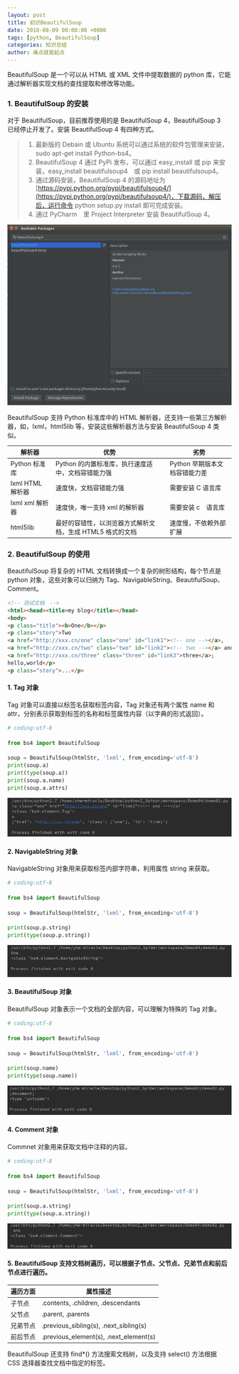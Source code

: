 ```yaml
---
layout: post
title: 初识BeautifulSoup
date: 2018-08-09 00:00:00 +0800
tags: [python, BeautifulSoup]
categories: 知识总结
author: 痛点就是起点
---
```

BeautifulSoup 是一个可以从 HTML 或 XML 文件中提取数据的 python 库，它能通过解析器实现文档的查找提取和修改等功能。

### 1. BeautifulSoup 的安装
对于 BeautifulSoup，目前推荐使用的是 BeautifulSoup 4，BeautifulSoup 3　已经停止开发了。安装 BeautifulSoup 4 有四种方式。

> 1. 最新版的 Debain 或 Ubuntu 系统可以通过系统的软件包管理来安装，sudo apt-get install Python-bs4。
> 2. BeautifulSoup 4 通过 PyPi 发布，可以通过 easy_install 或 pip 来安装，easy_install beautifulsoup4　或 pip install beautifulsoup4。
> 3. 通过源码安装，BeautifulSoup 4 的源码地址为[https://pypi.python.org/pypi/beautifulsoup4/](https://pypi.python.org/pypi/beautifulsoup4/)，下载源码，解压后，运行命令 python setup.py install 即可完成安装。
> 4. 通过 PyCharm　里 Project Interpreter 安装 BeautifulSoup 4。

![](/images/2018/August/Screenshot%20from%202018-08-09%2012-55-42.png)

BeautifulSoup 支持 Python 标准库中的 HTML 解析器，还支持一些第三方解析器，如，lxml，html5lib 等，安装这些解析器方法与安装 BeautifulSoup 4 类似。

| 解析器 | 优势 | 劣势 |
| ------ | ------ | ------ |
| Python 标准库 | Python 的内置标准库，执行速度适中，文档容错能力强 | Python 早期版本文档容错能力差 |
| lxml HTML 解析器 | 速度快，文档容错能力强 | 需要安装 C 语言库 |
| lxml xml 解析器 | 速度快，唯一支持 xml 的解析器 | 需要安装 c　语言库 |
| html5lib | 最好的容错性，以浏览器方式解析文档，生成 HTML5 格式的文档 | 速度慢，不依赖外部扩展 |

### 2. BeautifulSoup 的使用
BeautifulSoup 将复杂的 HTML 文档转换成一个复杂的树形结构，每个节点是 python 对象，这些对象可以归纳为 Tag、NavigableString、BeautifulSoup、Comment。

```html
<!-- 测试文档　-->
<html><head><title>my blog</title></head>
<body>
<p class="title"><b>One</b></p>
<p class="story">Two
<a href="http://xxx.cn/one" class="one" id="link1"><!-- one --></a>,
<a href="http://xxx.cn/two" class="two" id="link2"><!-- two --></a> and
<a href="http://xxx.cn/three" class="three" id="link3">three</a>;
hello,world</p>
<p class="story">...</p>
```

#### 1. Tag 对象
Tag 对象可以直接以标签名获取标签内容，Tag 对象还有两个属性 name 和 attr，分别表示获取到标签的名称和标签属性内容（以字典的形式返回）。

```python
# coding:utf-8

from bs4 import BeautifulSoup

soup = BeautifulSoup(htmlStr, 'lxml', from_encoding='utf-8')
print(soup.a)
print(type(soup.a))
print(soup.a.name)
print(soup.a.attrs)
```

![](/images/2018/August/Screenshot%20from%202018-08-10%2014-18-03.png)

#### 2. NavigableString 对象
NavigableString 对象用来获取标签内部字符串，利用属性 string 来获取。

```python
# coding:utf-8

from bs4 import BeautifulSoup

soup = BeautifulSoup(htmlStr, 'lxml', from_encoding='utf-8')

print(soup.p.string)
print(type(soup.p.string))
```

![](/images/2018/August/Screenshot%20from%202018-08-10%2014-24-18.png)

#### 3. BeautifulSoup 对象
BeautifulSoup 对象表示一个文档的全部内容，可以理解为特殊的 Tag 对象。

```python
# coding:utf-8

from bs4 import BeautifulSoup

soup = BeautifulSoup(htmlStr, 'lxml', from_encoding='utf-8')

print(soup.name)
print(type(soup.name))
```

![](/images/2018/August/Screenshot%20from%202018-08-10%2014-29-25.png)

#### 4. Comment 对象
Commnet 对象用来获取文档中注释的内容。

```python
# coding:utf-8

from bs4 import BeautifulSoup

soup = BeautifulSoup(htmlStr, 'lxml', from_encoding='utf-8')

print(soup.a.string)
print(type(soup.a.string))
```

![](/images/2018/August/Screenshot%20from%202018-08-10%2014-32-08.png)

#### 5. BeautifulSoup 支持文档树遍历，可以根据子节点、父节点、兄弟节点和前后节点进行遍历。

| 遍历方面 | 属性描述 |
| ------ | ------ |
| 子节点 | .contents, .children, .descendants |
| 父节点 | .parent, .parents |
| 兄弟节点 | .previous_sibling(s), .next_sibling(s) |
| 前后节点 | .previous_element(s), .next_element(s) |

BeautifulSoup 还支持 find*() 方法搜索文档树，以及支持 select() 方法根据　CSS 选择器查找文档中指定的标签。
